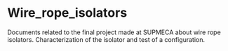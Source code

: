 # Wire_rope_isolators
 Documents related to the final project made at SUPMECA about wire rope isolators. Characterization of the isolator and test of a configuration.
